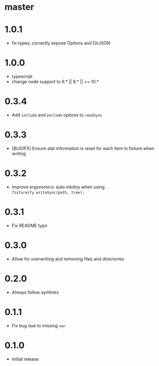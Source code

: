 # master

# 1.0.1

* fix types, correctly expose Options and DirJSON

# 1.0.0

* typescript
* change node support to 6.* || 8.* || >= 10.*

# 0.3.4

* Add `include` and `exclude` options to `readSync`

# 0.3.3

* [BUGIFX] Ensure stat information is reset for each item in fixture when writing

# 0.3.2

* Improve ergonomics: auto mkdirp when using `fixtureify.writeSync(path, tree);`

# 0.3.1

* Fix README typo

# 0.3.0

* Allow for overwriting and removing files and directories

# 0.2.0

* Always follow symlinks

# 0.1.1

* Fix bug due to missing `var`

# 0.1.0

* Initial release
